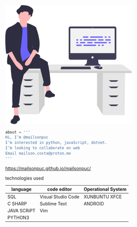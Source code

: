 
<img src="img/undraw_feeling_proud_qne1.svg" width='400px'>





```python
about = '''
Hi, I’m @mailsonpuc
I’m interested in python, javaScript, dotnet.
I’m looking to collaborate on web
Email mailson.costa@proton.me
'''
```

https://mailsonpuc.github.io/mailsonpuc/

technologies used

| language   | code editor       | Operational System|
|         ---|---                | ---               |
| SQL        | Visual Studio Code| XUNBUNTU XFCE     |
| C SHARP    | Sublime Text      | ANDROID           |
| JAVA SCRiPT| Vim               |                   |
| PYTHON3    |                   |                   |

<!---
mailsonpuc/mailsonpuc is a ✨ special ✨ repository because its `README.md` (this file) appears on your GitHub profile.
You can click the Preview link to take a look at your changes.
--->
